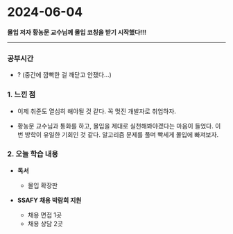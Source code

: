 # 2024-06-04

**몰입 저자 황농문 교수님께 몰입 코칭을 받기 시작했다!!!**

---

### 공부시간
- ? (중간에 깜빡한 걸 깨닫고 안쟀다...)

### 1. 느낀 점
- 이제 취준도 열심히 해야될 것 같다. 꼭 멋진 개발자로 취업하자.

- 황농문 교수님과 통화를 하고, 몰입을 제대로 실천해봐야겠다는 마음이 들었다. 이번 방학이 유일한 기회인 것 같다. 알고리즘 문제를 풀며 빡세게 몰입에 빠져보자.

### 2. 오늘 학습 내용

- **독서**
  - 몰입 확장판

- **SSAFY 채용 박람회 지원**
  - 채용 면접 1곳
  - 채용 상담 2곳


